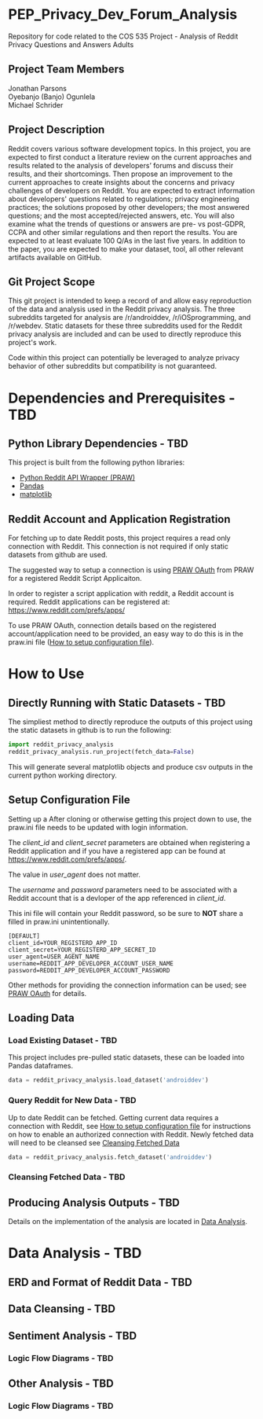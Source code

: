 # PEP_Privacy_Dev_Forum_Analysis
Repository for code related to the COS 535 Project - Analysis of Reddit Privacy Questions and Answers Adults
## Project Team Members
Jonathan Parsons  
Oyebanjo (Banjo) Ogunlela  
Michael Schrider

## Project Description
Reddit covers various software development topics. In this project, you are expected to first
conduct a literature review on the current approaches and results related to the analysis of
developers’ forums and discuss their results, and their shortcomings. Then propose an
improvement to the current approaches to create insights about the concerns and privacy
challenges of developers on Reddit. You are expected to extract information about developers'
questions related to regulations; privacy engineering practices; the solutions proposed by other
developers; the most answered questions; and the most accepted/rejected answers, etc. You will
also examine what the trends of questions or answers are pre- vs post-GDPR, CCPA and other
similar regulations and then report the results. You are expected to at least evaluate 100 Q/As in
the last five years. In addition to the paper, you are expected to make your dataset, tool, all other
relevant artifacts available on GitHub.

## Git Project Scope
This git project is intended to keep a record of and allow easy reproduction of the data and analysis used in the Reddit privacy analysis. The three subreddits targeted for analysis are /r/androiddev, /r/iOSprogramming, and /r/webdev. Static datasets for these three subreddits used for the Reddit privacy analysis are included and can be used to directly reproduce this project's work.

Code within this project can potentially be leveraged to analyze privacy behavior of other subreddits but compatibility is not guaranteed.

# Dependencies and Prerequisites - TBD
## Python Library Dependencies - TBD
This project is built from the following python libraries:
* [Python Reddit API Wrapper (PRAW)](https://praw.readthedocs.io/en/stable/getting_started/authentication.html "Python Reddit API Wrapper (PRAW)")
* [Pandas](https://pandas.pydata.org/ "Pandas")
* [matplotlib](https://matplotlib.org/ "matplotlib")
## Reddit Account and Application Registration
For fetching up to date Reddit posts, this project requires a read only connection with Reddit. This connection is not required if only static datasets from github are used. 

The suggested way to setup a connection is using [PRAW OAuth](https://praw.readthedocs.io/en/stable/getting_started/authentication.html) from PRAW for a registered Reddit Script Applicaiton.

In order to register a script application with reddit, a Reddit account is required. Reddit applications can be registered at: https://www.reddit.com/prefs/apps/

To use PRAW OAuth, connection details based on the registered account/application need to be provided, an easy way to do this is in the praw.ini file ([How to setup configuration file](https://github.com/mschrider/PEP_Privacy_Dev_Forum_Analysis/edit/main/README.md#setup-configuration-file)).

# How to Use

## Directly Running with Static Datasets - TBD
The simpliest method to directly reproduce the outputs of this project using the static datasets in github is to run the following:   
```python
import reddit_privacy_analysis 
reddit_privacy_analysis.run_project(fetch_data=False)
```
This will generate several matplotlib objects and produce csv outputs in the current python working directory.

## Setup Configuration File
Setting up a After cloning or otherwise getting this project down to use, the praw.ini file needs to be updated with login information.

The *client_id* and *client_secret* parameters are obtained when registering a Reddit application and if you have a registered app can be found at https://www.reddit.com/prefs/apps/.

The value in *user_agent* does not matter.

The *username* and *password* parameters need to be associated with a Reddit account that is a devloper of the app referenced in *client_id*.

This ini file will contain your Reddit password, so be sure to **NOT** share a filled in praw.ini unintentionally. 
```
[DEFAULT]
client_id=YOUR_REGISTERD_APP_ID
client_secret=YOUR_REGISTERD_APP_SECRET_ID
user_agent=USER_AGENT_NAME
username=REDDIT_APP_DEVELOPER_ACCOUNT_USER_NAME
password=REDDIT_APP_DEVELOPER_ACCOUNT_PASSWORD
```
Other methods for providing the connection information can be used; see [PRAW OAuth](https://praw.readthedocs.io/en/stable/getting_started/authentication.html) for details.


## Loading Data
### Load Existing Dataset - TBD
This project includes pre-pulled static datasets, these can be loaded into Pandas dataframes.
```python
data = reddit_privacy_analysis.load_dataset('androiddev')
```

### Query Reddit for New Data - TBD
Up to date Reddit can be fetched. Getting current data requires a connection with Reddit, see [How to setup configuration file](https://github.com/mschrider/PEP_Privacy_Dev_Forum_Analysis/edit/main/README.md#setup-configuration-file) for instructions on how to enable an authorized connection with Reddit. Newly fetched data will need to be cleansed see [Cleansing Fetched Data](https://github.com/mschrider/PEP_Privacy_Dev_Forum_Analysis/edit/main/README.md#cleansing-fetched-data---tbd)
```python
data = reddit_privacy_analysis.fetch_dataset('androiddev')
```

### Cleansing Fetched Data - TBD

## Producing Analysis Outputs - TBD
Details on the implementation of the analysis are located in [Data Analysis](https://github.com/mschrider/PEP_Privacy_Dev_Forum_Analysis/edit/main/README.md#data-analysis---tbd).


# Data Analysis - TBD

## ERD and Format of Reddit Data - TBD

## Data Cleansing - TBD

## Sentiment Analysis - TBD
### Logic Flow Diagrams - TBD

## Other Analysis - TBD
### Logic Flow Diagrams - TBD
